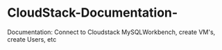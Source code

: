 # CloudStack-Documentation-
Documentation: Connect to Cloudstack MySQLWorkbench, create VM's, create Users, etc
